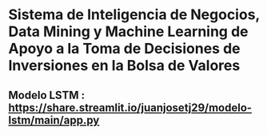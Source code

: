 # Sistema de Inteligencia de Negocios, Data Mining y Machine Learning de Apoyo a la Toma de Decisiones de Inversiones en la Bolsa de Valores

## Modelo LSTM : https://share.streamlit.io/juanjosetj29/modelo-lstm/main/app.py

